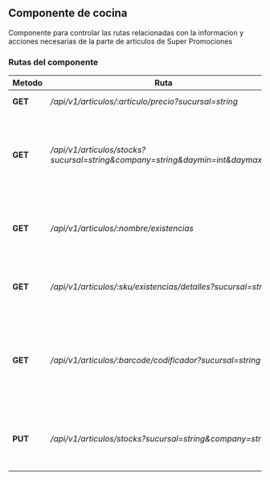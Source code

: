 ## Componente de cocina

Componente para controlar las rutas relacionadas con la informacion y acciones necesarias de la parte de articulos de Super Promociones

### Rutas del componente

| **Metodo** | **Ruta** | **Request** | **Descripcion** |
|------------|----------|-------------|-----------------|
| **GET** | _/api/v1/articulos/:articulo/precio?sucursal=string_ |  | Obtiene el precio de algun articulo |
| **GET** | _/api/v1/articulos/stocks?sucursal=string&company=string&daymin=int&daymax=int_ |  | Obtiene calculos de los stocks de todos los productos con movimientos por sucursal, y empresa(CAASA, SPA) |
| **GET** | _/api/v1/articulos/:nombre/existencias_ |  | Obtiene las existencias de los articulos, haciendo una busqueda por nombre |
| **GET** | _/api/v1/articulos/:sku/existencias/detalles?sucursal=string_ |  | Obtiene detalles de existencia de un articulo, buscandolo por sku |
| **GET** | _/api/v1/articulos/:barcode/codificador?sucursal=string_ |  | Obtiene detalles de existencia de un articulo, buscandolo por codigo de barras o codigo de articulo de una sucursal determinada |
| **PUT** | _/api/v1/articulos/stocks?sucursal=string&company=string_ | data: { updates }  | Actualiza los stocks de una determindad sucursal, y empresa(CAASA, SPA) |